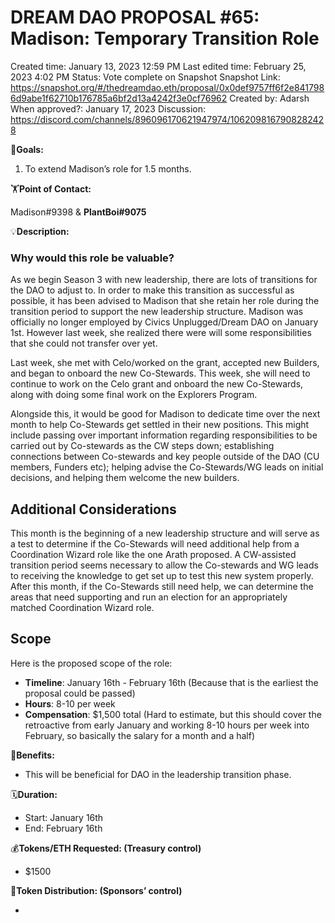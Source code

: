 # DREAM DAO PROPOSAL #65: Madison: Temporary Transition Role

Created time: January 13, 2023 12:59 PM
Last edited time: February 25, 2023 4:02 PM
Status: Vote complete on Snapshot
Snapshot Link: https://snapshot.org/#/thedreamdao.eth/proposal/0x0def9757ff6f2e8417986d9abe1f62710b176785a6bf2d13a4242f3e0cf76962
Created by: Adarsh
When approved?: January 17, 2023
Discussion: https://discord.com/channels/896096170621947974/1062098167908282428

🎯**Goals:**

1. To extend Madison’s role for 1.5 months.

🏋️**Point of Contact:**

Madison#9398 & **PlantBoi#9075**

💡**Description:**

### Why would this role be valuable?

As we begin Season 3 with new leadership, there are lots of transitions for the DAO to adjust to. In order to make this transition as successful as possible, it has been advised to Madison that she retain her role during the transition period to support the new leadership structure. Madison was officially no longer employed by Civics Unplugged/Dream DAO on January 1st. However last week, she realized there were will some responsibilities that she could not transfer over yet. 

Last week, she met with Celo/worked on the grant, accepted new Builders, and began to onboard the new Co-Stewards. This week, she will need to continue to work on the Celo grant and onboard the new Co-Stewards, along with doing some final work on the Explorers Program. 

Alongside this, it would be good for Madison to dedicate time over the next month to help Co-Stewards get settled in their new positions. This might include passing over important information regarding responsibilities to be carried out by Co-stewards as the CW steps down; establishing connections between Co-stewards and key people outside of the DAO (CU members, Funders etc); helping advise the Co-Stewards/WG leads on initial decisions, and helping them welcome the new builders. 

## Additional Considerations

This month is the beginning of a new leadership structure and will serve as a test to determine if the Co-Stewards will need additional help from a Coordination Wizard role like the one Arath proposed. A CW-assisted transition period seems necessary to allow the Co-stewards and WG leads to receiving the knowledge to get set up to test this new system properly. After this month, if the Co-Stewards still need help, we can determine the areas that need supporting and run an election for an appropriately matched Coordination Wizard role. 

## Scope

Here is the proposed scope of the role: 

- **Timeline**: January 16th - February 16th (Because that is the earliest the proposal could be passed)
- **Hours**: 8-10 per week
- **Compensation**: $1,500 total (Hard to estimate, but this should cover the retroactive from early January and working 8-10 hours per week into February, so basically the salary for a month and a half)

💚**Benefits:**

- This will be beneficial for DAO in the leadership transition phase.

🗓️**Duration:**

- Start: January 16th
- End: February 16th

💰**Tokens/ETH Requested: (Treasury control)**

- $1500

💸**Token Distribution: (Sponsors’ control)**

-